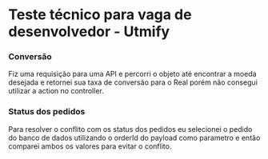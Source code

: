 # Teste técnico para vaga de desenvolvedor - Utmify

### Conversão
Fiz uma requisição para uma API e percorri o objeto até encontrar a moeda desejada e retornei sua taxa de conversão para o Real porém não consegui utilizar a action no controller.

### Status dos pedidos
Para resolver o conflito com os status dos pedidos eu selecionei o pedido do banco de dados utilizando o orderId do payload como parametro e então comparei ambos os valores para evitar o conflito.